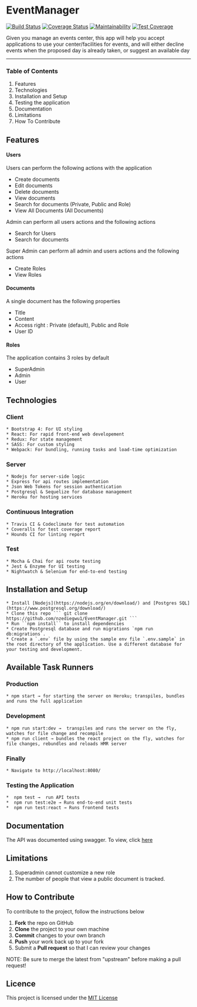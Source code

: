 # EventManager
[![Build Status](https://travis-ci.org/nzediegwu1/EventManager.svg?branch=develop)](https://travis-ci.org/nzediegwu1/EventManager) [![Coverage Status](https://coveralls.io/repos/github/nzediegwu1/EventManager/badge.svg?branch=develop)](https://coveralls.io/github/nzediegwu1/EventManager?branch=develop)
 [![Maintainability](https://api.codeclimate.com/v1/badges/8413c3ad5cdf27f79e38/maintainability)](https://codeclimate.com/github/nzediegwu1/EventManager/maintainability) [![Test Coverage](https://api.codeclimate.com/v1/badges/8413c3ad5cdf27f79e38/test_coverage)](https://codeclimate.com/github/nzediegwu1/EventManager/test_coverage)

Given you manage an events center, this app will help you accept applications to use your center/facilities for events, and will either decline events when the proposed day is already taken, or suggest an available day

<hr>

### Table of Contents

1. Features
2. Technologies
2. Installation and Setup
3. Testing the application
4. Documentation
5. Limitations
6. How To Contribute

## Features

#### Users
Users can perform the following actions with the application
  - Create documents
  - Edit documents
  - Delete documents
  - View documents
  - Search for documents (Private, Public and Role)
  - View All Documents (All Documents)

Admin can perform all users actions and the following actions
  - Search for Users
  - Search for documents

Super Admin can perform all admin and users actions and the following actions
  - Create Roles
  - View Roles

#### Documents
A single document has the following properties
  - Title
  - Content
  - Access right : Private (default), Public and Role
  - User ID

#### Roles
The application contains 3 roles by default
  - SuperAdmin
  - Admin
  - User
  
## Technologies
  ### Client
    * Bootstrap 4: For UI styling
    * React: For rapid front-end web developement
    * Redux: For state management
    * SASS: For custom styling
    * Webpack: For bundling, running tasks and load-time optimization

  ### Server
    * Nodejs for server-side logic
    * Express for api routes implementation
    * Json Web Tokens for session authentication
    * Postgresql & Sequelize for database management
    * Heroku for hosting services

  ### Continuous Integration
    * Travis CI & Codeclimate for test automation
    * Coveralls for test coverage report
    * Hounds CI for linting report

  ### Test
    * Mocha & Chai for api route testing
    * Jest & Enzyme for UI testing
    * Nightwatch & Selenium for end-to-end testing



## Installation and Setup
    * Install [Nodejs](https://nodejs.org/en/download/) and [Postgres SQL](https://www.postgresql.org/download/)
    * Clone this repo ``` git clone https://github.com/nzediegwu1/EventManager.git ```
    * Run ``npm install`` to install dependencies
    * Create Postgresql database and run migrations `npm run db:migrations`.
    * Create a `.env` file by using the sample env file `.env.sample` in the root directory of the application. Use a different database for your testing and development.
  
## Available Task Runners
  ### Production
  
    * npm start → for starting the server on Heroku; transpiles, bundles and runs the full application

  ### Development
    * npm run start:dev →  transpiles and runs the server on the fly, watches for file change and recompile
    * npm run client → bundles the react project on the fly, watches for file changes, rebundles and reloads HMR server
    
  ### Finally
    * Navigate to http://localhost:8080/


  ### Testing the Application
    *  npm test →  run API tests
    *  npm run test:e2e → Runs end-to-end unit tests
    *  npm run test:react → Runs frontend tests

## Documentation

The API was documented using swagger. To view, click [here](http://eventmanageronline.herokuapp.com/api-docs/)


## Limitations
1. Superadmin cannot customize a new role
2. The number of people that view a public document is tracked.

## How to Contribute
To contribute to the project, follow the instructions below
 1. **Fork** the repo on GitHub
 2. **Clone** the project to your own machine
 3. **Commit** changes to your own branch
 4. **Push** your work back up to your fork
 5. Submit a **Pull request** so that I can review your changes

NOTE: Be sure to merge the latest from "upstream" before making a pull request!

## Licence
This project is licensed under the [MIT License](https://swaggerhub.com/apis/nzediegwu1/EventsManager/1.0.0)

